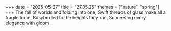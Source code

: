 +++
date = "2025-05-27"
title = "27.05.25"
themes = ["nature", "spring"]
+++
The fall of worlds and folding into one,
Swift threads of glass make all a fragile loom,
Busybodied to the heights they run,
So meeting every elegance with gloom.
